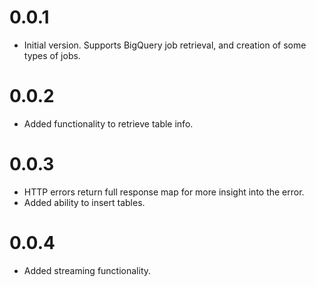 # 0.0.1

* Initial version. Supports BigQuery job retrieval, and creation of some types of jobs.

# 0.0.2

* Added functionality to retrieve table info.

# 0.0.3

* HTTP errors return full response map for more insight into the error.
* Added ability to insert tables.

# 0.0.4

* Added streaming functionality.